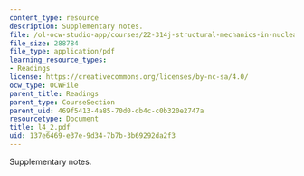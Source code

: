 ```yaml
---
content_type: resource
description: Supplementary notes.
file: /ol-ocw-studio-app/courses/22-314j-structural-mechanics-in-nuclear-power-technology-fall-2006/137e6469e37e9d347b7b3b69292da2f3_l4_2.pdf
file_size: 288784
file_type: application/pdf
learning_resource_types:
- Readings
license: https://creativecommons.org/licenses/by-nc-sa/4.0/
ocw_type: OCWFile
parent_title: Readings
parent_type: CourseSection
parent_uid: 469f5413-4a85-70d0-db4c-c0b320e2747a
resourcetype: Document
title: l4_2.pdf
uid: 137e6469-e37e-9d34-7b7b-3b69292da2f3
---
```

Supplementary notes.